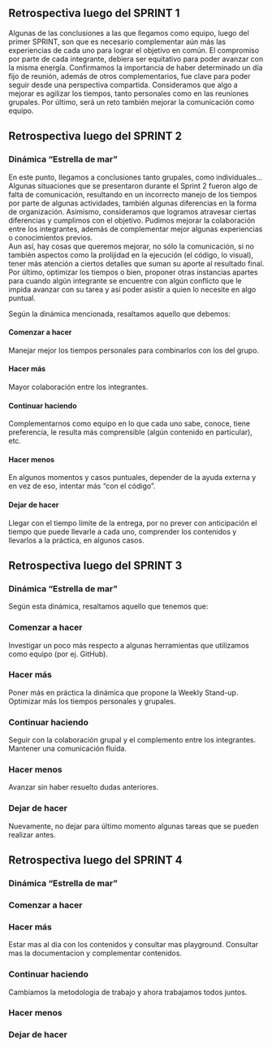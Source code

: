 ## Retrospectiva luego del SPRINT 1  
Algunas de las conclusiones a las que llegamos como equipo, luego del primer SPRINT, son que es necesario complementar aún más las experiencias de cada uno para lograr el objetivo en común. El compromiso por parte de cada integrante, debiera ser equitativo para poder avanzar con la misma energía.
Confirmamos la importancia de haber determinado un día fijo de reunión, además de otros complementarios, fue clave para poder seguir desde una perspectiva compartida.
Consideramos que algo a mejorar es agilizar los tiempos, tanto personales como en las reuniones grupales.
Por último, será un reto también mejorar la comunicación como equipo.

## Retrospectiva luego del SPRINT 2  
### Dinámica “Estrella de mar”  
En este punto, llegamos a conclusiones tanto grupales, como individuales… Algunas situaciones que se presentaron durante el Sprint 2 fueron algo de falta de comunicación, resultando en un incorrecto manejo de los tiempos por parte de algunas actividades, también algunas diferencias en la forma de organización. Asimismo, consideramos que logramos atravesar ciertas diferencias y cumplimos con el objetivo. Pudimos mejorar la colaboración entre los integrantes, además de complementar mejor algunas experiencias o conocimientos previos.  
Aun así, hay cosas que queremos mejorar, no sólo la comunicación, si no también aspectos como la prolijidad en la ejecución (el código, lo visual), tener más atención a ciertos detalles que suman su aporte al resultado final. Por último, optimizar los tiempos o bien, proponer otras instancias apartes para cuando algún integrante se encuentre con algún conflicto que le impida avanzar con su tarea y así poder asistir a quien lo necesite en algo puntual.  

Según la dinámica mencionada, resaltamos aquello que debemos:  
#### Comenzar a hacer  
Manejar mejor los tiempos personales para combinarlos con los del grupo.

#### Hacer más  
Mayor colaboración entre los integrantes.

#### Continuar haciendo  
Complementarnos como equipo en lo que cada uno sabe, conoce, tiene preferencia, le resulta más comprensible (algún contenido en particular), etc.

#### Hacer menos  
En algunos momentos y casos puntuales, depender de la ayuda externa y en vez de eso, intentar más “con el código”.

#### Dejar de hacer  
Llegar con el tiempo límite de la entrega, por no prever con anticipación el tiempo que puede llevarle a cada uno, comprender los contenidos y llevarlos a la práctica, en algunos casos.
  
## Retrospectiva luego del SPRINT 3  
### Dinámica “Estrella de mar”  
Según esta dinámica, resaltamos aquello que tenemos que:  
  
### Comenzar a hacer  
Investigar un poco más respecto a algunas herramientas que utilizamos como equipo (por ej. GitHub).  
  
### Hacer más  
Poner más en práctica la dinámica que propone la Weekly Stand-up. Optimizar más los tiempos personales y grupales.  

### Continuar haciendo  
Seguir con la colaboración grupal y el complemento entre los integrantes.  
Mantener una comunicación fluida.  

### Hacer menos  
Avanzar sin haber resuelto dudas anteriores.  

### Dejar de hacer  
Nuevamente, no dejar para último momento algunas tareas que se pueden realizar antes.  

## Retrospectiva luego del SPRINT 4 
### Dinámica “Estrella de mar”  

### Comenzar a hacer  

### Hacer más  
Estar mas al dia con los contenidos y consultar mas playground. Consultar mas la documentacion y complementar contenidos.
### Continuar haciendo  
Cambiamos la metodologia de trabajo y ahora trabajamos todos juntos.
### Hacer menos  

### Dejar de hacer  

